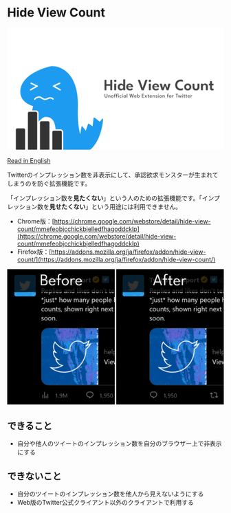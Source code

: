 # Hide View Count

![ロゴ](image/logo.png)

[Read in English](README.md)

Twitterのインプレッション数を非表示にして、承認欲求モンスターが生まれてしまうのを防ぐ拡張機能です。

「インプレッション数を**見たくない**」という人のための拡張機能です。「インプレッション数を**見せたくない**」という用途には利用できません。

- Chrome版：[https://chrome.google.com/webstore/detail/hide-view-count/mmefeobjcchickbjelledfhagoddcklp](https://chrome.google.com/webstore/detail/hide-view-count/mmefeobjcchickbjelledfhagoddcklp)
- Firefox版：[https://addons.mozilla.org/ja/firefox/addon/hide-view-count/](https://addons.mozilla.org/ja/firefox/addon/hide-view-count/)

![スクリーンショット](image/screenshot.png)

## できること

- 自分や他人のツイートのインプレッション数を自分のブラウザー上で非表示にする

## できないこと

- 自分のツイートのインプレッション数を他人から見えないようにする
- Web版のTwitter公式クライアント以外のクライアントで利用する
